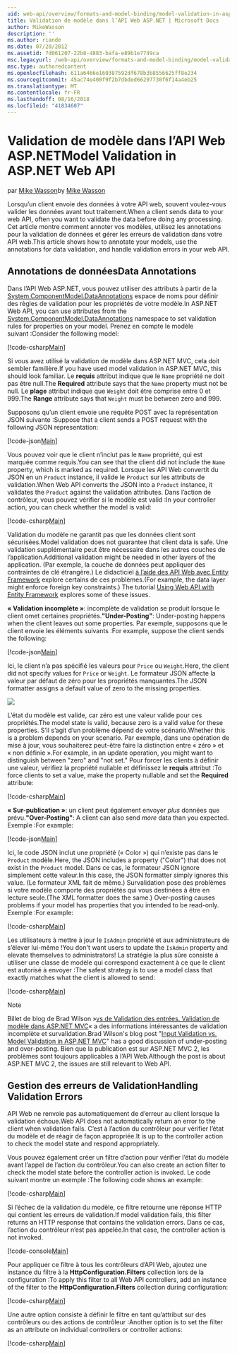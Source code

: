 ```yaml
---
uid: web-api/overview/formats-and-model-binding/model-validation-in-aspnet-web-api
title: Validation de modèle dans l’API Web ASP.NET | Microsoft Docs
author: MikeWasson
description: ''
ms.author: riande
ms.date: 07/20/2012
ms.assetid: 7d061207-22b8-4883-bafa-e89b1e7749ca
msc.legacyurl: /web-api/overview/formats-and-model-binding/model-validation-in-aspnet-web-api
msc.type: authoredcontent
ms.openlocfilehash: 611a6466e160387592df678b3b8556625ff8e234
ms.sourcegitcommit: 45ac74e400f9f2b7dbded66297730f6f14a4eb25
ms.translationtype: MT
ms.contentlocale: fr-FR
ms.lasthandoff: 08/16/2018
ms.locfileid: "41834607"
---
```

<a name="model-validation-in-aspnet-web-api"></a><span data-ttu-id="1267c-102">Validation de modèle dans l’API Web ASP.NET</span><span class="sxs-lookup"><span data-stu-id="1267c-102">Model Validation in ASP.NET Web API</span></span>
====================
<span data-ttu-id="1267c-103">par [Mike Wasson](https://github.com/MikeWasson)</span><span class="sxs-lookup"><span data-stu-id="1267c-103">by [Mike Wasson](https://github.com/MikeWasson)</span></span>

<span data-ttu-id="1267c-104">Lorsqu’un client envoie des données à votre API web, souvent voulez-vous valider les données avant tout traitement.</span><span class="sxs-lookup"><span data-stu-id="1267c-104">When a client sends data to your web API, often you want to validate the data before doing any processing.</span></span> <span data-ttu-id="1267c-105">Cet article montre comment annoter vos modèles, utilisez les annotations pour la validation de données et gérer les erreurs de validation dans votre API web.</span><span class="sxs-lookup"><span data-stu-id="1267c-105">This article shows how to annotate your models, use the annotations for data validation, and handle validation errors in your web API.</span></span>

## <a name="data-annotations"></a><span data-ttu-id="1267c-106">Annotations de données</span><span class="sxs-lookup"><span data-stu-id="1267c-106">Data Annotations</span></span>

<span data-ttu-id="1267c-107">Dans l’API Web ASP.NET, vous pouvez utiliser des attributs à partir de la [System.ComponentModel.DataAnnotations](/dotnet/api/system.componentmodel.dataannotations) espace de noms pour définir des règles de validation pour les propriétés de votre modèle.</span><span class="sxs-lookup"><span data-stu-id="1267c-107">In ASP.NET Web API, you can use attributes from the [System.ComponentModel.DataAnnotations](/dotnet/api/system.componentmodel.dataannotations) namespace to set validation rules for properties on your model.</span></span> <span data-ttu-id="1267c-108">Prenez en compte le modèle suivant :</span><span class="sxs-lookup"><span data-stu-id="1267c-108">Consider the following model:</span></span>

[!code-csharp[Main](model-validation-in-aspnet-web-api/samples/sample1.cs)]

<span data-ttu-id="1267c-109">Si vous avez utilisé la validation de modèle dans ASP.NET MVC, cela doit sembler familière.</span><span class="sxs-lookup"><span data-stu-id="1267c-109">If you have used model validation in ASP.NET MVC, this should look familiar.</span></span> <span data-ttu-id="1267c-110">Le **requis** attribut indique que le `Name` propriété ne doit pas être null.</span><span class="sxs-lookup"><span data-stu-id="1267c-110">The **Required** attribute says that the `Name` property must not be null.</span></span> <span data-ttu-id="1267c-111">Le **plage** attribut indique que `Weight` doit être comprise entre 0 et 999.</span><span class="sxs-lookup"><span data-stu-id="1267c-111">The **Range** attribute says that `Weight` must be between zero and 999.</span></span>

<span data-ttu-id="1267c-112">Supposons qu’un client envoie une requête POST avec la représentation JSON suivante :</span><span class="sxs-lookup"><span data-stu-id="1267c-112">Suppose that a client sends a POST request with the following JSON representation:</span></span>

[!code-json[Main](model-validation-in-aspnet-web-api/samples/sample2.json)]

<span data-ttu-id="1267c-113">Vous pouvez voir que le client n’inclut pas le `Name` propriété, qui est marquée comme requis.</span><span class="sxs-lookup"><span data-stu-id="1267c-113">You can see that the client did not include the `Name` property, which is marked as required.</span></span> <span data-ttu-id="1267c-114">Lorsque les API Web convertit du JSON en un `Product` instance, il valide le `Product` sur les attributs de validation.</span><span class="sxs-lookup"><span data-stu-id="1267c-114">When Web API converts the JSON into a `Product` instance, it validates the `Product` against the validation attributes.</span></span> <span data-ttu-id="1267c-115">Dans l’action de contrôleur, vous pouvez vérifier si le modèle est valid :</span><span class="sxs-lookup"><span data-stu-id="1267c-115">In your controller action, you can check whether the model is valid:</span></span>

[!code-csharp[Main](model-validation-in-aspnet-web-api/samples/sample3.cs)]

<span data-ttu-id="1267c-116">Validation du modèle ne garantit pas que les données client sont sécurisées.</span><span class="sxs-lookup"><span data-stu-id="1267c-116">Model validation does not guarantee that client data is safe.</span></span> <span data-ttu-id="1267c-117">Une validation supplémentaire peut être nécessaire dans les autres couches de l’application.</span><span class="sxs-lookup"><span data-stu-id="1267c-117">Additional validation might be needed in other layers of the application.</span></span> <span data-ttu-id="1267c-118">(Par exemple, la couche de données peut appliquer des contraintes de clé étrangère.) Le didacticiel [à l’aide des API Web avec Entity Framework](../data/using-web-api-with-entity-framework/part-1.md) explore certains de ces problèmes.</span><span class="sxs-lookup"><span data-stu-id="1267c-118">(For example, the data layer might enforce foreign key constraints.) The tutorial [Using Web API with Entity Framework](../data/using-web-api-with-entity-framework/part-1.md) explores some of these issues.</span></span>

<span data-ttu-id="1267c-119">**« Validation incomplète »**: incomplète de validation se produit lorsque le client omet certaines propriétés.</span><span class="sxs-lookup"><span data-stu-id="1267c-119">**"Under-Posting"**: Under-posting happens when the client leaves out some properties.</span></span> <span data-ttu-id="1267c-120">Par exemple, supposons que le client envoie les éléments suivants :</span><span class="sxs-lookup"><span data-stu-id="1267c-120">For example, suppose the client sends the following:</span></span>

[!code-json[Main](model-validation-in-aspnet-web-api/samples/sample4.json)]

<span data-ttu-id="1267c-121">Ici, le client n’a pas spécifié les valeurs pour `Price` ou `Weight`.</span><span class="sxs-lookup"><span data-stu-id="1267c-121">Here, the client did not specify values for `Price` or `Weight`.</span></span> <span data-ttu-id="1267c-122">Le formateur JSON affecte la valeur par défaut de zéro pour les propriétés manquantes.</span><span class="sxs-lookup"><span data-stu-id="1267c-122">The JSON formatter assigns a default value of zero to the missing properties.</span></span>

![](model-validation-in-aspnet-web-api/_static/image1.png)

<span data-ttu-id="1267c-123">L’état du modèle est valide, car zéro est une valeur valide pour ces propriétés.</span><span class="sxs-lookup"><span data-stu-id="1267c-123">The model state is valid, because zero is a valid value for these properties.</span></span> <span data-ttu-id="1267c-124">S’il s’agit d’un problème dépend de votre scénario.</span><span class="sxs-lookup"><span data-stu-id="1267c-124">Whether this is a problem depends on your scenario.</span></span> <span data-ttu-id="1267c-125">Par exemple, dans une opération de mise à jour, vous souhaiterez peut-être faire la distinction entre « zéro » et « non définie ».</span><span class="sxs-lookup"><span data-stu-id="1267c-125">For example, in an update operation, you might want to distinguish between "zero" and "not set."</span></span> <span data-ttu-id="1267c-126">Pour forcer les clients à définir une valeur, vérifiez la propriété nullable et définissez le **requis** attribut :</span><span class="sxs-lookup"><span data-stu-id="1267c-126">To force clients to set a value, make the property nullable and set the **Required** attribute:</span></span>

[!code-csharp[Main](model-validation-in-aspnet-web-api/samples/sample5.cs?highlight=1-2)]

<span data-ttu-id="1267c-127">**« Sur-publication »**: un client peut également envoyer *plus* données que prévu.</span><span class="sxs-lookup"><span data-stu-id="1267c-127">**"Over-Posting"**: A client can also send *more* data than you expected.</span></span> <span data-ttu-id="1267c-128">Exemple :</span><span class="sxs-lookup"><span data-stu-id="1267c-128">For example:</span></span>

[!code-json[Main](model-validation-in-aspnet-web-api/samples/sample6.json)]

<span data-ttu-id="1267c-129">Ici, le code JSON inclut une propriété (« Color ») qui n’existe pas dans le `Product` modèle.</span><span class="sxs-lookup"><span data-stu-id="1267c-129">Here, the JSON includes a property ("Color") that does not exist in the `Product` model.</span></span> <span data-ttu-id="1267c-130">Dans ce cas, le formateur JSON ignore simplement cette valeur.</span><span class="sxs-lookup"><span data-stu-id="1267c-130">In this case, the JSON formatter simply ignores this value.</span></span> <span data-ttu-id="1267c-131">(Le formateur XML fait de même.) Survalidation pose des problèmes si votre modèle comporte des propriétés qui vous destinées à être en lecture seule.</span><span class="sxs-lookup"><span data-stu-id="1267c-131">(The XML formatter does the same.) Over-posting causes problems if your model has properties that you intended to be read-only.</span></span> <span data-ttu-id="1267c-132">Exemple :</span><span class="sxs-lookup"><span data-stu-id="1267c-132">For example:</span></span>

[!code-csharp[Main](model-validation-in-aspnet-web-api/samples/sample7.cs)]

<span data-ttu-id="1267c-133">Les utilisateurs à mettre à jour le `IsAdmin` propriété et aux administrateurs de s’élever lui-même !</span><span class="sxs-lookup"><span data-stu-id="1267c-133">You don't want users to update the `IsAdmin` property and elevate themselves to administrators!</span></span> <span data-ttu-id="1267c-134">La stratégie la plus sûre consiste à utiliser une classe de modèle qui correspond exactement à ce que le client est autorisé à envoyer :</span><span class="sxs-lookup"><span data-stu-id="1267c-134">The safest strategy is to use a model class that exactly matches what the client is allowed to send:</span></span>

[!code-csharp[Main](model-validation-in-aspnet-web-api/samples/sample8.cs)]

> [!NOTE]
> <span data-ttu-id="1267c-135">Billet de blog de Brad Wilson »[vs de Validation des entrées. Validation de modèle dans ASP.NET MVC](http://bradwilson.typepad.com/blog/2010/01/input-validation-vs-model-validation-in-aspnet-mvc.html)« a des informations intéressantes de validation incomplète et survalidation.</span><span class="sxs-lookup"><span data-stu-id="1267c-135">Brad Wilson's blog post "[Input Validation vs. Model Validation in ASP.NET MVC](http://bradwilson.typepad.com/blog/2010/01/input-validation-vs-model-validation-in-aspnet-mvc.html)" has a good discussion of under-posting and over-posting.</span></span> <span data-ttu-id="1267c-136">Bien que la publication est sur ASP.NET MVC 2, les problèmes sont toujours applicables à l’API Web.</span><span class="sxs-lookup"><span data-stu-id="1267c-136">Although the post is about ASP.NET MVC 2, the issues are still relevant to Web API.</span></span>


## <a name="handling-validation-errors"></a><span data-ttu-id="1267c-137">Gestion des erreurs de Validation</span><span class="sxs-lookup"><span data-stu-id="1267c-137">Handling Validation Errors</span></span>

<span data-ttu-id="1267c-138">API Web ne renvoie pas automatiquement de d’erreur au client lorsque la validation échoue.</span><span class="sxs-lookup"><span data-stu-id="1267c-138">Web API does not automatically return an error to the client when validation fails.</span></span> <span data-ttu-id="1267c-139">C’est à l’action du contrôleur pour vérifier l’état du modèle et de réagir de façon appropriée.</span><span class="sxs-lookup"><span data-stu-id="1267c-139">It is up to the controller action to check the model state and respond appropriately.</span></span>

<span data-ttu-id="1267c-140">Vous pouvez également créer un filtre d’action pour vérifier l’état du modèle avant l’appel de l’action du contrôleur.</span><span class="sxs-lookup"><span data-stu-id="1267c-140">You can also create an action filter to check the model state before the controller action is invoked.</span></span> <span data-ttu-id="1267c-141">Le code suivant montre un exemple :</span><span class="sxs-lookup"><span data-stu-id="1267c-141">The following code shows an example:</span></span>

[!code-csharp[Main](model-validation-in-aspnet-web-api/samples/sample9.cs)]

<span data-ttu-id="1267c-142">Si l’échec de la validation du modèle, ce filtre retourne une réponse HTTP qui contient les erreurs de validation.</span><span class="sxs-lookup"><span data-stu-id="1267c-142">If model validation fails, this filter returns an HTTP response that contains the validation errors.</span></span> <span data-ttu-id="1267c-143">Dans ce cas, l’action du contrôleur n’est pas appelée.</span><span class="sxs-lookup"><span data-stu-id="1267c-143">In that case, the controller action is not invoked.</span></span>

[!code-console[Main](model-validation-in-aspnet-web-api/samples/sample10.cmd)]

<span data-ttu-id="1267c-144">Pour appliquer ce filtre à tous les contrôleurs d’API Web, ajoutez une instance du filtre à la **HttpConfiguration.Filters** collection lors de la configuration :</span><span class="sxs-lookup"><span data-stu-id="1267c-144">To apply this filter to all Web API controllers, add an instance of the filter to the **HttpConfiguration.Filters** collection during configuration:</span></span>

[!code-csharp[Main](model-validation-in-aspnet-web-api/samples/sample11.cs)]

<span data-ttu-id="1267c-145">Une autre option consiste à définir le filtre en tant qu’attribut sur des contrôleurs ou des actions de contrôleur :</span><span class="sxs-lookup"><span data-stu-id="1267c-145">Another option is to set the filter as an attribute on individual controllers or controller actions:</span></span>

[!code-csharp[Main](model-validation-in-aspnet-web-api/samples/sample12.cs)]
